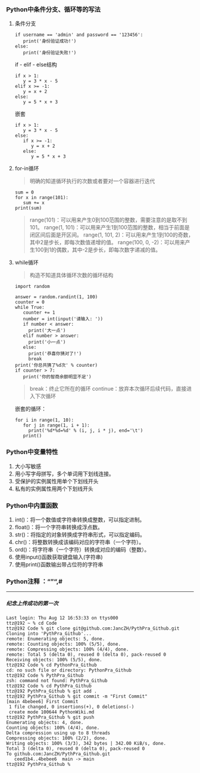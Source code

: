 ### Python中条件分支、循环等的写法
1. 条件分支
   ```
   if username == 'admin' and password == '123456':
      print('身份验证成功!')
   else:
      print('身份验证失败!')
   ```
   if - elif - else结构
   ```
   if x > 1:
      y = 3 * x - 5
   elif x >= -1:
      y = x + 2
   else:
      y = 5 * x + 3
   ```
   嵌套
   ```
   if x > 1:
      y = 3 * x - 5
   else:
      if x >= -1:
         y = x + 2
      else:
         y = 5 * x + 3
   ```
2. for-in循环
   > 明确的知道循环执行的次数或者要对一个容器进行迭代
   ```
   sum = 0
   for x in range(101):
      sum += x
   print(sum)
   ```
   > range(101)：可以用来产生0到100范围的整数，需要注意的是取不到101。
     range(1, 101)：可以用来产生1到100范围的整数，相当于前面是闭区间后面是开区间。
     range(1, 101, 2)：可以用来产生1到100的奇数，其中2是步长，即每次数值递增的值。
     range(100, 0, -2)：可以用来产生100到1的偶数，其中-2是步长，即每次数字递减的值。
3. while循环
   > 构造不知道具体循环次数的循环结构
   ```
   import random

   answer = random.randint(1, 100)
   counter = 0
   while True:
      counter += 1
      number = int(input('请输入: '))
      if number < answer:
        print('大一点')
      elif number > answer:
        print('小一点')
      else:
        print('恭喜你猜对了!')
        break
   print('你总共猜了%d次' % counter)
   if counter > 7:
      print('你的智商余额明显不足')
   ```
   >break：终止它所在的循环
    continue：放弃本次循环后续代码，直接进入下次循环
   
   嵌套的循环：
   ```
   for i in range(1, 10):
      for j in range(1, i + 1):
        print('%d*%d=%d' % (i, j, i * j), end='\t')
      print()
   ```


### Python中变量特性
1. 大小写敏感
2. 用小写字母拼写，多个单词用下划线连接。
3. 受保护的实例属性用单个下划线开头
4. 私有的实例属性用两个下划线开头

### Python中内置函数
1. int()：将一个数值或字符串转换成整数，可以指定进制。
2. float()：将一个字符串转换成浮点数。
3. str()：将指定的对象转换成字符串形式，可以指定编码。
4. chr()：将整数转换成该编码对应的字符串（一个字符）。
5. ord()：将字符串（一个字符）转换成对应的编码（整数）。
6. 使用input()函数获取键盘输入(字符串)
7. 使用print()函数输出带占位符的字符串

### Python注释 ：“”“,#

-----

##### 纪念上传成功的第一次
````
Last login: Thu Aug 12 16:53:33 on ttys000
ttz@192 ~ % cd Code
ttz@192 Code % git clone git@github.com:JancZH/PythPra_Github.git
Cloning into 'PythPra_Github'...
remote: Enumerating objects: 5, done.
remote: Counting objects: 100% (5/5), done.
remote: Compressing objects: 100% (4/4), done.
remote: Total 5 (delta 0), reused 0 (delta 0), pack-reused 0
Receiving objects: 100% (5/5), done.
ttz@192 Code % cd PythonPra_Github
cd: no such file or directory: PythonPra_Github
ttz@192 Code % PythPra_Github
zsh: command not found: PythPra_Github
ttz@192 Code % cd PythPra_Github
ttz@192 PythPra_Github % git add .
ttz@192 PythPra_Github % git commit -m "First Commit"
[main 4bebee6] First Commit
 1 file changed, 0 insertions(+), 0 deletions(-)
 create mode 100644 PythonWiki.md
ttz@192 PythPra_Github % git push
Enumerating objects: 4, done.
Counting objects: 100% (4/4), done.
Delta compression using up to 8 threads
Compressing objects: 100% (2/2), done.
Writing objects: 100% (3/3), 342 bytes | 342.00 KiB/s, done.
Total 3 (delta 0), reused 0 (delta 0), pack-reused 0
To github.com:JancZH/PythPra_Github.git
   ceed1b4..4bebee6  main -> main
ttz@192 PythPra_Github % 

``````
